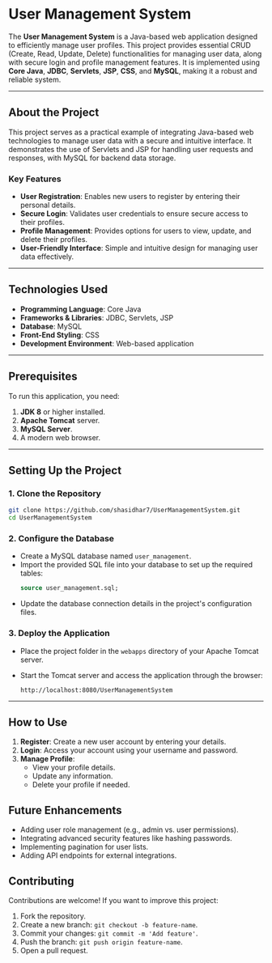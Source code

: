 # User Management System

The **User Management System** is a Java-based web application designed to efficiently manage user profiles. This project provides essential CRUD (Create, Read, Update, Delete) functionalities for managing user data, along with secure login and profile management features. It is implemented using **Core Java**, **JDBC**, **Servlets**, **JSP**, **CSS**, and **MySQL**, making it a robust and reliable system.

---

## About the Project

This project serves as a practical example of integrating Java-based web technologies to manage user data with a secure and intuitive interface. It demonstrates the use of Servlets and JSP for handling user requests and responses, with MySQL for backend data storage.

### Key Features
- **User Registration**: Enables new users to register by entering their personal details.
- **Secure Login**: Validates user credentials to ensure secure access to their profiles.
- **Profile Management**: Provides options for users to view, update, and delete their profiles.
- **User-Friendly Interface**: Simple and intuitive design for managing user data effectively.

---

## Technologies Used

- **Programming Language**: Core Java
- **Frameworks & Libraries**: JDBC, Servlets, JSP
- **Database**: MySQL
- **Front-End Styling**: CSS
- **Development Environment**: Web-based application

---

## Prerequisites

To run this application, you need:
1. **JDK 8** or higher installed.
2. **Apache Tomcat** server.
3. **MySQL Server**.
4. A modern web browser.

---

## Setting Up the Project

### 1. Clone the Repository
```bash
git clone https://github.com/shasidhar7/UserManagementSystem.git
cd UserManagementSystem
```
### 2. Configure the Database
- Create a MySQL database named `user_management`.
- Import the provided SQL file into your database to set up the required tables:
  ```SQL
  source user_management.sql;
  ```
- Update the database connection details in the project's configuration files.
### 3. Deploy the Application
- Place the project folder in the `webapps` directory of your Apache Tomcat server.
- Start the Tomcat server and access the application through the browser:

  ```arduino
  http://localhost:8080/UserManagementSystem
  ```
---

## How to Use
1. **Register**: Create a new user account by entering your details.
2. **Login**: Access your account using your username and password.
3. **Manage Profile**:
    - View your profile details.
    - Update any information.
    - Delete your profile if needed.

## Future Enhancements
  - Adding user role management (e.g., admin vs. user permissions).
  - Integrating advanced security features like hashing passwords.
  - Implementing pagination for user lists.
  - Adding API endpoints for external integrations.

## Contributing
  Contributions are welcome! If you want to improve this project:

  1. Fork the repository.
  2. Create a new branch: `git checkout -b feature-name`.
  3. Commit your changes: `git commit -m 'Add feature'`.
  4. Push the branch: `git push origin feature-name`.
  5. Open a pull request.
